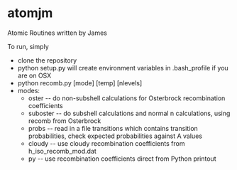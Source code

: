 atomjm
======

Atomic Routines written by James

To run, simply 

* clone the repository
* python setup.py will create environment variables in .bash_profile if you are on OSX
* python recomb.py [mode] [temp] [nlevels]
* modes:
	* oster -- do non-subshell calculations for Osterbrock recombination coefficients
	* suboster -- do subshell calculations and normal n calculations, using recomb from Osterbrock
	* probs -- read in a file transitions which contains transition probabilities, check expected probabilities against A values
	* cloudy -- use cloudy recombination coefficients from h_iso_recomb_mod.dat
	* py -- use recombination coefficients direct from Python printout
